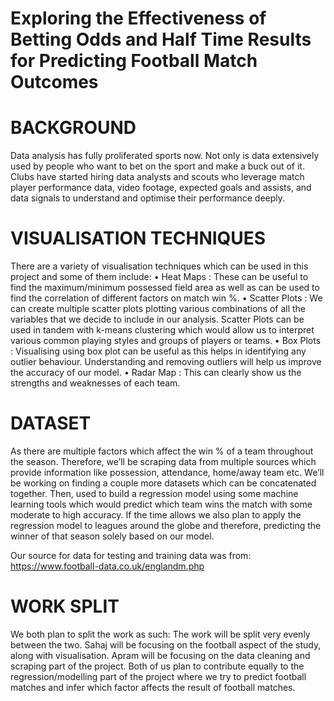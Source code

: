 # Exploring the Effectiveness of Betting Odds and Half Time Results for Predicting Football Match Outcomes

# BACKGROUND 
Data analysis has fully proliferated sports now. Not only is data extensively used by people who want to bet on the sport and make a buck out of it. Clubs have started hiring data analysts and scouts who leverage match player performance data, video footage, expected goals and assists, and data signals to understand and optimise their performance deeply. 

# VISUALISATION TECHNIQUES
There are a variety of visualisation techniques which can be used in this project and some of them include:
	•	Heat Maps : These can be useful to find the maximum/minimum possessed field area as well as can be used to find the correlation of different factors on match win %.
	•	Scatter Plots : We can create multiple scatter plots plotting various combinations of all the variables that we decide to include in our analysis. Scatter Plots can be used in tandem with k-means clustering which would allow us to interpret various common playing styles and groups of players or teams. 
	•	Box Plots : Visualising using box plot can be useful as this helps in identifying any outlier behaviour. Understanding and removing outliers will help us improve the accuracy of our model.
	•	Radar Map : This can clearly show us the strengths and weaknesses of each team.

# DATASET
As there are multiple factors which affect the win % of a team throughout the season. Therefore, we’ll be scraping data from multiple sources which provide information like possession, attendance, home/away team etc. We’ll be working on finding a couple more datasets which can be concatenated together. Then, used to build a regression model using some machine learning tools which would predict which team wins the match with some moderate to high accuracy. 
If the time allows we also plan to apply the regression model to leagues around the globe and therefore, predicting the winner of that season solely based on our model.

Our source for data for testing and training data was from:
	https://www.football-data.co.uk/englandm.php 

# WORK SPLIT
We both plan to split the work as such: 
The work will be split very evenly between the two. Sahaj will be focusing on the football aspect of the study, along with visualisation. Apram will be focusing on the data cleaning and scraping part of the project. Both of us plan to contribute equally to the regression/modelling part of the project where we try to predict football matches and infer which factor affects the result of football matches. 
 
	
